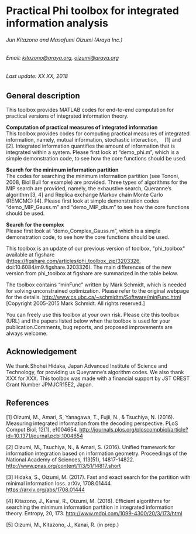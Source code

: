 # Practical Phi toolbox for integrated information analysis

###### Jun Kitazono and Masafumi Oizumi (Araya Inc.)
###### Email: kitazono@araya.org, oizumi@araya.org
###### Last update: XX XX, 2018

## General description
This toolbox provides MATLAB codes for end-to-end computation for practical versions of integrated information theory.

__Computation of practical measures of integrated information__  
This toolbox provides codes for computing practical measures of integrated information, namely, mutual information, stochastic interaction, <img src="https://texclip.marutank.net/render.php/texclip20180307162504.png?s=%5Cbegin%7Balign*%7D%0A%20%20%5CPhi%5E*%0A%5Cend%7Balign*%7D&f=c&r=300&m=p&b=f&k=f" style="height: 10px;" />  [1] and <img src="https://texclip.marutank.net/render.php/texclip20180307163047.png?s=%5Cbegin%7Balign*%7D%0A%20%20%5CPhi_%5Cmathrm%7BG%7D%0A%5Cend%7Balign*%7D&f=c&r=300&m=p&b=f&k=f" style="height: 11px;" /> [2]. Integrated information quantifies the amount of information that is integrated within a system. Please first look at “demo_phi.m”, which is a simple demonstration code, to see how the core functions should be used.

__Search for the minimum information partition__  
The codes for searching the minimum information partition (see Tononi, 2008, Biol Bull for example) are provided. Three types of algorithms for the MIP search are provided, namely, the exhaustive search, Queranne’s algorithm [3, 4] and Replica exchange Markov chain Monte Carlo (REMCMC) [4]. Please first look at simple demonstration codes “demo_MIP_Gauss.m” and “demo_MIP_dis.m” to see how the core functions should be used.

__Search for the complex__  
Please first look at “demo_Complex_Gauss.m”, which is a simple demonstration code, to see how the core functions should be used.

This toolbox is an update of our previous version of toolbox, "phi_toolbox" available at figshare (https://figshare.com/articles/phi_toolbox_zip/3203326, doi:10.6084/m9.figshare.3203326). The main differences of the new version from phi_toolbox at figshare are summarized in the table below.  
  

The toolbox contains “minFunc” written by Mark Schmidt, which is needed for solving unconstrained optimization. Please refer to the original webpage for the details.
http://www.cs.ubc.ca/~schmidtm/Software/minFunc.html
[Copyright 2005-2015 Mark Schmidt. All rights reserved.]

You can freely use this toolbox at your own risk. Please cite this toolbox (URL) and the papers listed below when the toolbox is used for your publication.Comments, bug reports, and proposed improvements are always welcome.



## Acknowledgement
We thank Shohei Hidaka, Japan Advanced Institute of Science and Technology, for providing us Queyranne’s algorithm codes. We also thank XXX for XXX.
This toolbox was made with a financial support by JST CREST Grant Number JPMJCR15E2, Japan.

## References
[1] Oizumi, M., Amari, S, Yanagawa, T., Fujii, N., & Tsuchiya, N. (2016). Measuring integrated information from the decoding perspective. PLoS Comput Biol, 12(1), e1004654. http://journals.plos.org/ploscompbiol/article?id=10.1371/journal.pcbi.1004654

[2] Oizumi, M., Tsuchiya, N., & Amari, S. (2016). Unified framework for information integration based on information geometry. Proceedings of the National Academy of Sciences, 113(51), 14817-14822. http://www.pnas.org/content/113/51/14817.short

[3] Hidaka, S., Oizumi, M. (2017). Fast and exact search for the partition with minimal information loss. arXiv, 1708.01444. https://arxiv.org/abs/1708.01444

[4] Kitazono, J., Kanai, R., Oizumi, M. (2018). Efficient algorithms for searching the minimum information partition in integrated information theory. Entropy, 20, 173. http://www.mdpi.com/1099-4300/20/3/173/html

[5] Oizumi, M., Kitazono, J., Kanai, R. (in prep.)